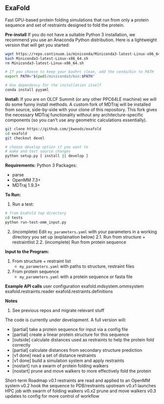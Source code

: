 ## ExaFold

Fast GPU-based protein folding simulations that run from only a protein sequence and set of restraints designed
to fold the protein.

**Pre-install**
If you do not have a suitable Python 3 installation, we recommend you use an Anaconda Python distribution.
Here is a lightweight version that will get you started:
```bash
wget https://repo.continuum.io/miniconda/Miniconda3-latest-Linux-x86_64.sh
bash Miniconda3-latest-Linux-x86_64.sh
rm Miniconda3-latest-Linux-x86_64.sh

# If you choose to keep your bashrc clean, add the conda/bin to PATH
export PATH="$(pwd)/miniconda3/bin:$PATH"

# One dependency for the installation itself
conda install pyyaml
```

**Install:**
If you are on OLCF Summit (or any other PPC64LE machine) we will do some funny install methods. A custom fork of 
MDTraj will be installed from source, side-by-side with your clone of this repository. This fork gives the
necessary MDTraj functionality without any architecture-specific components (so you can't use any geometric
calculations essentially).
```bash
git clone https://github.com/jkwoods/exafold
cd exafold
git checkout devel

# choose develop option if you want to
# make and test source changes
python setup.py [ install || develop ]
```

**Requirements:**
Python 3
Packages:
 - parse
 - OpenMM 7.3+
 - MDTraj 1.9.3+

**To Run:**
1. Run a test:
```bash
# from ExaFold top directory
cd tests
python run-test-omm_input.py
```
2. (incomplete) Edit `my_parameters.yaml` with your parameters in a working directory you set up (explaination below)
2.1. Run from structure + restraintlist
2.2. (incomplete) Run from protein sequence

**Input to the Program:**
1. From structure + restraint list
   - `my_parameters.yaml` with paths to structure, restraint files
2. From protein sequence
   - `my_parameters.yaml` with a protein sequence or fasta file

**Example API calls**
user configuration
exafold.mdsystem.ommsystem
exafold.restraints.reader
exafold.restraints.definitions

**Notes**
1. See previous repos and migrate relevant stuff

The code is currently under development. A full version will:
  - [partial] take a protein sequence for input via a config file
  - [partial] create a linear protein structure for this sequence
  - [outside] calculate distances used as restraints to help the protein fold correctly
  - [partial] calculate distances from secondary structure prediction
  - [v1 done] read a set of distance restraints
  - [v1 done] build a simulation system and apply restraints
  - [nostart] run a swarm of protein folding walkers
  - [nostart] prune and move walkers to more effectively fold the protein

Short-term Roadmap
v0.1  restraints are read and applied to an OpenMM system
v0.2  hook the sequence to PDB/restraints upstream
v0.x1 launches HPC job with swarm of folding walkers
v0.x2 prune and move walkers
v0.3  updates to config for more control of workflow
